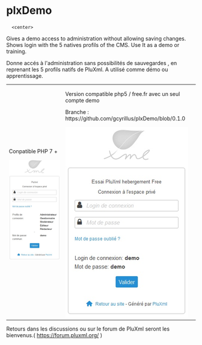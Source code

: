 # plxDemo
      <center>
Gives a demo access to administration without allowing saving changes. Shows login with the 5 natives profils of the CMS. Use It as a demo or training.

Donne accés à l'administration sans possibilités de sauvegardes , en reprenant les 5 profils natifs de PluXml. A utilisé comme démo ou apprentissage.

<table><tr><td><p>Conpatible PHP 7 + </p><img src="https://github.com/gcyrillus/plxDemo/blob/main/adminDemo.jpg?raw=true"></td><td><p>Version compatible php5 / free.fr avec un seul compte demo</p>
  <p>Branche : https://github.com/gcyrillus/plxDemo/blob/0.1.0</p>
  <img src="https://github.com/gcyrillus/plxDemo/blob/0.1.0/adminDemoFreeFr.jpg?raw=true">
  </td></tr></table>

Retours dans les discussions ou sur le forum de PluXml seront les bienvenus.( https://forum.pluxml.org/ )
      </center>
